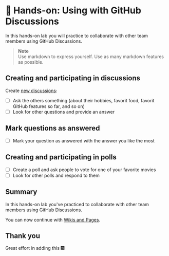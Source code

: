 # 🔨 Hands-on: Using with GitHub Discussions

In this hands-on lab you will practice to collaborate with other team members using GitHub Discussions.

> **Note**  
> Use markdown to express yourself. Use as many markdown features as possible.

## Creating and participating in discussions

Create [new discussions](/../../discussions/new):
- [ ] Ask the others something (about their hobbies, favorit food, favorit GitHub features so far, and so on) 
- [ ] Look for other questions and provide an answer

## Mark questions as answered
- [ ] Mark your question as answered with the answer you like the most

## Creating and participating in polls
- [ ] Create a poll and ask people to vote for one of your favorite movies
- [ ] Look for other polls and respond to them

## Summary 

In this hands-on lab you've practiced to collaborate with other team members using GitHub Discussions.

You can now continue with [Wikis and Pages](../01_02_Collaborate-on-ideas.md#%EF%B8%8F-wikis-and--pages).

## Thank you
Great effort in adding this :fireworks:

